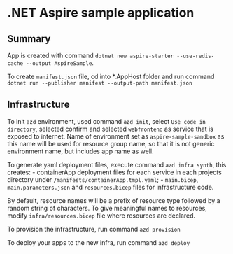 # .NET Aspire sample application

## Summary

App is created with command `dotnet new aspire-starter --use-redis-cache --output AspireSample`.

To create `manifest.json` file, cd into *.AppHost folder and run command `dotnet run --publisher manifest --output-path manifest.json`

## Infrastructure

To init `azd` environment, used command `azd init`, select `Use code in directory`, selected confirm and selected `webfrontend` as service that is exposed to internet. Name of environment set as `aspire-sample-sandbox` as this name will be used for resource group name, so that it is not generic environment name, but includes app name as well.

To generate yaml deployment files, execute command `azd infra synth`, this creates:
    - containerApp deployment files for each service in each projects directory under `/manifests/containerApp.tmpl.yaml`;
    - `main.bicep`, `main.parameters.json` and `resources.bicep` files for infrastructure code.

By default, resource names will be a prefix of resource type followed by a random string of characters. To give meaningful names to resources, modify `infra/resources.bicep` file where resources are declared.

To provision the infrastructure, run command `azd provision`

To deploy your apps to the new infra, run command `azd deploy`